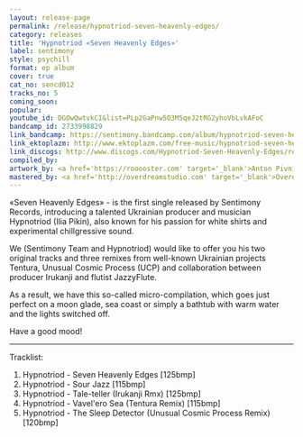 ```yaml
---
layout: release-page
permalink: /release/hypnotriod-seven-heavenly-edges/
category: releases
title: 'Hypnotriod «Seven Heavenly Edges»'
label: sentimony
style: psychill
format: ep album
cover: true
cat_no: sencd012
tracks_no: 5
coming_soon: 
popular: 
youtube_id: DGOwQwtvkCI&list=PLp2GaPnw5O3M5qeJ2tRG2yhoVbLvkAFoC
bandcamp_id: 2733998829
link_bandcamp: https://sentimony.bandcamp.com/album/hypnotriod-seven-heavenly-edges
link_ektoplazm: http://www.ektoplazm.com/free-music/hypnotriod-seven-heavenly-edges
link_discogs: http://www.discogs.com/Hypnotriod-Seven-Heavenly-Edges/release/3618882
compiled_by: 
artwork_by: <a href='https://rooooster.com' target='_blank'>Anton Pivniuk</a>
mastered_by: <a href='http://overdreamstudio.com' target='_blank'>Overdream Studio</a>
---
```


«Seven Heavenly Edges» - is the first single released by Sentimony Records, introducing a talented Ukrainian producer and musician Hypnotriod (Ilia Pikin), also known for his passion for white shirts and experimental chillgressive sound.

We (Sentimony Team and Hypnotriod) would like to offer you his two original tracks and three remixes from well-known Ukrainian projects Tentura, Unusual Cosmic Process (UCP) and collaboration between producer Irukanji and flutist JazzyFlute.

As a result, we have this so-called micro-compilation, which goes just perfect on a moon glade, sea coast or simply a bathtub with warm water and the lights switched off.

Have a good mood!

---
Tracklist:

01. Hypnotriod - Seven Heavenly Edges [125bmp] 
02. Hypnotriod - Sour Jazz [115bmp] 
03. Hypnotriod - Tale-teller (Irukanji Rmx) [125bmp] 
04. Hypnotriod - Vavel'ero Sea (Tentura Remix) [115bmp] 
05. Hypnotriod - The Sleep Detector (Unusual Cosmic Process Remix) [120bmp]

